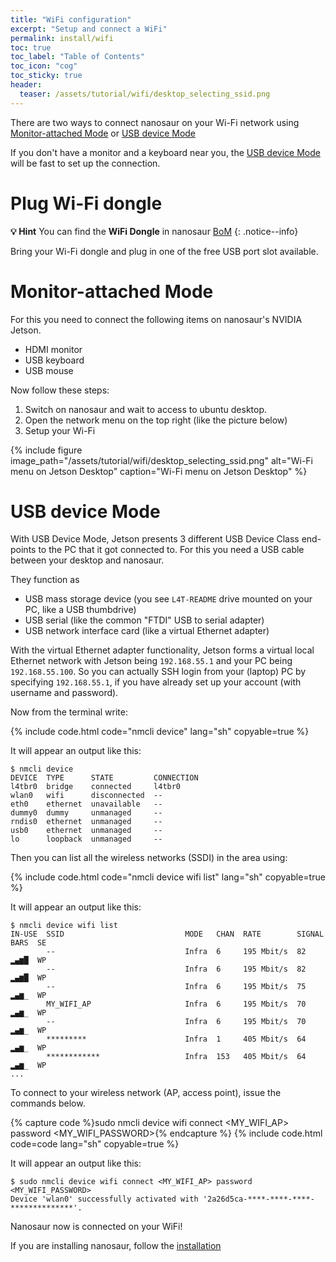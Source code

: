 ```yaml
---
title: "WiFi configuration"
excerpt: "Setup and connect a WiFi"
permalink: install/wifi
toc: true
toc_label: "Table of Contents"
toc_icon: "cog"
toc_sticky: true
header:
  teaser: /assets/tutorial/wifi/desktop_selecting_ssid.png
---
```


There are two ways to connect nanosaur on your Wi-Fi network using [Monitor-attached Mode](#monitor-attached-mode) or [USB device Mode](#usb-device-mode)

If you don't have a monitor and a keyboard near you, the [USB device Mode](#usb-device-mode) will be fast to set up the connection.

# Plug Wi-Fi dongle

**:bulb: Hint** You can find the **WiFi Dongle** in nanosaur [BoM](/bill-of-materials/#bom)
{: .notice--info}

Bring your Wi-Fi dongle and plug in one of the free USB port slot available.

# Monitor-attached Mode

For this you need to connect the following items on nanosaur's NVIDIA Jetson.

* HDMI monitor
* USB keyboard
* USB mouse

Now follow these steps:

1. Switch on nanosaur and wait to access to ubuntu desktop.
2. Open the network menu on the top right (like the picture below)
3. Setup your Wi-Fi

{% include figure image_path="/assets/tutorial/wifi/desktop_selecting_ssid.png" alt="Wi-Fi menu on Jetson Desktop" caption="Wi-Fi menu on Jetson Desktop" %}

# USB device Mode

With USB Device Mode, Jetson presents 3 different USB Device Class end-points to the PC that it got connected to.
For this you need a USB cable between your desktop and nanosaur.

They function as

* USB mass storage device (you see `L4T-README` drive mounted on your PC, like a USB thumbdrive)
* USB serial (like the common "FTDI" USB to serial adapter)
* USB network interface card (like a virtual Ethernet adapter)

With the virtual Ethernet adapter functionality, Jetson forms a virtual local Ethernet network with Jetson being `192.168.55.1` and your PC being `192.168.55.100`. So you can actually SSH login from your (laptop) PC by specifying `192.168.55.1`, if you have already set up your account (with username and password).

Now from the terminal write:

{% include code.html code="nmcli device" lang="sh" copyable=true %}

It will appear an output like this:

```console
$ nmcli device
DEVICE  TYPE      STATE         CONNECTION
l4tbr0  bridge    connected     l4tbr0
wlan0   wifi      disconnected  --
eth0    ethernet  unavailable   --
dummy0  dummy     unmanaged     --
rndis0  ethernet  unmanaged     --
usb0    ethernet  unmanaged     --
lo      loopback  unmanaged     --
```

Then you can list all the wireless networks (SSDI) in the area using:

{% include code.html code="nmcli device wifi list" lang="sh" copyable=true %}

It will appear an output like this:

```console
$ nmcli device wifi list
IN-USE  SSID                           MODE   CHAN  RATE        SIGNAL  BARS  SE
        --                             Infra  6     195 Mbit/s  82      ▂▄▆█  WP
        --                             Infra  6     195 Mbit/s  82      ▂▄▆█  WP
        --                             Infra  6     195 Mbit/s  75      ▂▄▆_  WP
        MY_WIFI_AP                     Infra  6     195 Mbit/s  70      ▂▄▆_  WP
        --                             Infra  6     195 Mbit/s  70      ▂▄▆_  WP
        *********                      Infra  1     405 Mbit/s  64      ▂▄▆_  WP
        ************                   Infra  153   405 Mbit/s  64      ▂▄▆_  WP
...
```

To connect to your wireless network (AP, access point), issue the commands below.

{% capture code %}sudo nmcli device wifi connect <MY_WIFI_AP> password <MY_WIFI_PASSWORD>{% endcapture %}
{% include code.html code=code lang="sh" copyable=true %}

It will appear an output like this:

```console
$ sudo nmcli device wifi connect <MY_WIFI_AP> password <MY_WIFI_PASSWORD>
Device 'wlan0' successfully activated with '2a26d5ca-****-****-****-**************'.
```

Nanosaur now is connected on your WiFi!

If you are installing nanosaur, follow the [installation](/install#install-and-run-nanosaur)

